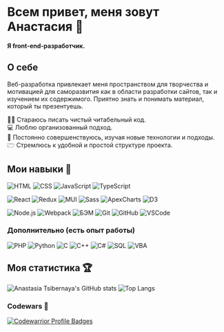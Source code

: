 # Всем привет, меня зовут Анастасия 👋

**Я front-end-разработчик.**

## О себе

Веб-разработка привлекает меня пространством для творчества и мотивацией для саморазвития как в области разработки сайтов, так и изучением их содержимого. Приятно знать и понимать материал, который ты презентуешь.

✍🏻 Стараюсь писать чистый читабельный код.\
💻 Люблю организованный подход.\
💪 Постоянно совершенствуюсь, изучая новые технологии и подходы.\
🗁 Стремлюсь к удобной и простой структуре проекта.

## Мои навыки 🔨

![HTML](https://img.shields.io/badge/-HTML-e39404?style=flat&logo=html%35&logoColor=#e24c25)
![CSS](https://img.shields.io/badge/-CSS-76c025?style=flat&logo=css%33&logoColor=007acc)
![JavaScript](https://img.shields.io/badge/-JavaScript-e24c25?style=flat&logo=javascript&logoColor=e9d54d)
![TypeScript](https://img.shields.io/badge/-React-e24c25?style=flat&logo=typescript&logoColor=3178C6)

![React](https://img.shields.io/badge/-React-e24c25?style=flat&logo=react&logoColor=007ACC)
![Redux](https://img.shields.io/badge/-React-e24c25?style=flat&logo=redux&logoColor=764ABC)
![MUI](https://img.shields.io/badge/-React-e24c25?style=flat&logo=mui&logoColor=007FFF)
![Sass](https://img.shields.io/badge/-Webpack-a5d2e9?style=flat&logo=sass&logoColor=CC6699)
![ApexCharts](https://img.shields.io/badge/-React-e24c25?style=flat)
![D3](https://img.shields.io/badge/-React-e24c25?style=flat&logo=D3.js&logoColor=F9A03C)

![Node.js](https://img.shields.io/badge/-Node.js-047cef?style=flat&logo=node.js&logoColor=77b062)
![Webpack](https://img.shields.io/badge/-Webpack-a5d2e9?style=flat&logo=webpack&logoColor=007ACC)
![БЭМ](https://img.shields.io/badge/-%D0%91%D0%AD%D0%9C-1e1e1e?style=flat)
![Git](https://img.shields.io/badge/-Git-047cef?style=flat&logo=Git&logoColor=#ee3c2d)
![GitHub](https://img.shields.io/badge/-GitHub-1e1e1e?style=flat&logo=GitHub&logoColor=#ffffff)
![VSCode](https://img.shields.io/badge/-VSCode-1e1e1e?style=flat&logo=visual-studio-code&logoColor=007acc)

### Дополнительно (есть опыт работы)

![PHP](https://img.shields.io/badge/-PHP-1e1e1e?style=flat&logo=php&logoColor=627CBE)
![Python](https://img.shields.io/badge/-Python-fecf40?style=flat&logo=python&logoColor=007acc)
![C](https://img.shields.io/badge/-C-a5d2e9?style=flat&logo=visual-studio&logoColor=855BB5)
![C++](https://img.shields.io/badge/-C++-e39404?style=flat&logo=C%2b%2b&logoColor=6296CC)
![C#](https://img.shields.io/badge/-C%23-1e1e1e)
![SQL](https://img.shields.io/badge/-SQL-fecf40?style=flat&logo=mysql&logoColor=006488)
![VBA](https://img.shields.io/badge/-VBA-76c025?style=flat&logo=Microsoft&logoColor=#ffffff)

## Моя статистика 🏆

![Anastasia Tsibernaya's GitHub stats](https://github-readme-stats.vercel.app/api?username=TsAnastasia&hide=contribs&show_icons=true&theme=buefy&hide_rank=true)
![Top Langs](https://github-readme-stats.vercel.app/api/top-langs/?username=TsAnastasia&layout=compact)

### Codewars 🎯

[![Codewarrior Profile Badges](https://www.codewars.com/users/TsAnastasia/badges/large)](https://www.codewars.com/users/TsAnastasia)

